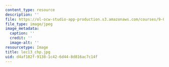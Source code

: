 ```yaml
---
content_type: resource
description: ''
file: https://ol-ocw-studio-app-production.s3.amazonaws.com/courses/9-00sc-introduction-to-psychology-fall-2011/d4af182f91381c426d448d816ac7c14f_lec13_chp.jpg
file_type: image/jpeg
image_metadata:
  caption: ''
  credit: ''
  image-alt: ''
resourcetype: Image
title: lec13_chp.jpg
uid: d4af182f-9138-1c42-6d44-8d816ac7c14f
---
```

